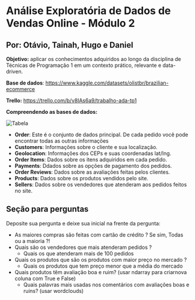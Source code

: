 # Análise Exploratória de Dados de Vendas Online - Módulo 2

## Por: Otávio, Tainah, Hugo e Daniel

**Objetivo:** aplicar os
conhecimentos adquiridos ao longo da disciplina de Técnicas de Programação 1 em
um contexto prático, relevante e data-driven.

**Base de dados**: https://www.kaggle.com/datasets/olistbr/brazilian-ecommerce

**Trello:** https://trello.com/b/v8IAs6a9/trabalho-ada-tp1

**Compreendendo as bases de dados:**

![Tabela](https://github.com/OtavioSotnas/AnaliseExploratoria-ADA-Santander/assets/142911747/47beffb2-ed6b-44ff-ad7c-9899aa5b7cbe)


- **Order**: Este é o conjunto de dados principal. De cada pedido você pode encontrar todas as outras informações
- **Customers**: Informações sobre o cliente e sua localização.
- **Geolocation**: Informações dos CEPs e suas coordenadas lat/lng.
- **Order Items**: Dados sobre os itens adquiridos em cada pedido.
- **Payments**: Ddados sobre as opções de pagamento dos pedidos.
- **Order Reviews**: Dados sobre as avaliações feitas pelos clientes.
- **Products**: Dados sobre os produtos vendidos pelo site.
- **Sellers**: Dados sobre os vendedores que atenderam aos pedidos feitos no site.
 
 
 ## Seção para perguntas 
Deposite sua pergunta e deixe sua inicial na frente da pergunta:
- As maiores compras são feitas com cartão de crédito ? Se sim, Todas ou a maioria ?!
- Quais são os vendedores que mais atenderam pedidos ?
  - Quais os que atenderam mais de 100 pedidos
- Quais os produtos que são os produtos com maior preço no mercado ?
   - Quais os produtos que tem preço menor que a média do mercado
- Quais produtos têm avaliação boa e ruim? (usar ndarray para criarnova coluna com True e False)
  - Quais palavras mais usadas nos comentários com avaliações boas e ruins? (usar wordclouds)

